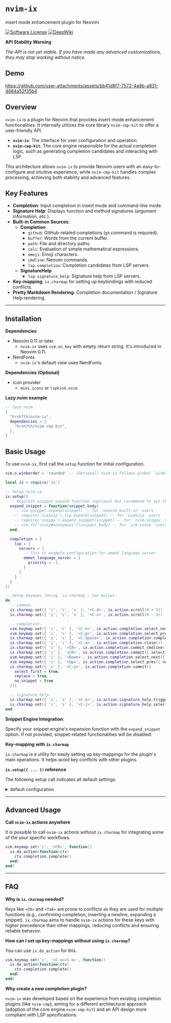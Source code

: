 # `nvim-ix`

insert mode enhancement plugin for Neovim

<a href="LICENSE.md"><img alt="Software License" src="https://img.shields.io/badge/license-Anti%20996-brightgreen.svg?style=flat-square"></a>
<a href="https://deepwiki.com/hrsh7th/nvim-ix"><img src="https://deepwiki.com/badge.svg" alt="DeepWiki"></a>

**API Stability Warning**

_The API is not yet stable. If you have made any advanced customizations, they
may stop working without notice._

## Demo

https://github.com/user-attachments/assets/bb41d8f7-7572-4a8b-a831-4884a52f35b4

## Overview

`nvim-ix` is a plugin for Neovim that provides insert-mode enhancement
functionalities. It internally utilizes the core library `nvim-cmp-kit` to offer
a user-friendly API.

- **`nvim-ix`**: The interface for user configuration and operation.
- **`nvim-cmp-kit`**: The core engine responsible for the actual completion
  logic, such as generating completion candidates and interacting with LSP.

This architecture allows `nvim-ix` to provide Neovim users with an
easy-to-configure and intuitive experience, while `nvim-cmp-kit` handles complex
processing, achieving both stability and advanced features.

## Key Features

- **Completion**: Input completion in insert mode and command-line mode.
- **Signature Help**: Displays function and method signatures (argument
  information, etc.).
- **Built-in Common Sources**:
  - **Completion**
    - `github`: GitHub-related completions (`gh` command is required).
    - `buffer`: Words from the current buffer.
    - `path`: File and directory paths.
    - `calc`: Evaluation of simple mathematical expressions.
    - `emoji`: Emoji characters.
    - `cmdline`: Neovim commands.
    - `lsp.completion`: Completion candidates from LSP servers.
  - **SignatureHelp**
    - `lsp.signature_help`: Signature help from LSP servers.
- **Key-mapping**: `ix.charmap` for setting up keybindings with reduced
  conflicts.
- **Pretty Markdown Rendering**: Completion documentation / Signature Help
  rendering.

---

## Installation

**Dependencies**

- Neovim 0.11 or later.
  - `nvim-ix` uses `vim.on_key` with empty return string. It's introduced in
    Neovim 0.11.
- NerdFonts
  - `nvim-ix`'s default view uses NerdFonts.

**Dependencies (Optional)**

- icon provider
  - `mini.icons` or `lspkind.nvim`

**Lazy.nvim example**

```lua
-- lazy.nvim
{
  "hrsh7th/nvim-ix",
  dependencies = {
    "hrsh7th/nvim-cmp-kit",
  },
}
```

## Basic Usage

To use `nvim-ix`, first call the `setup` function for initial configuration.

```lua
vim.o.winborder = 'rounded' -- (Optional) nvim-ix follows global `winborder` settings to render windows 

local ix = require('ix')

-- Setup nvim-ix
ix.setup({
  -- Register snippet expand function (optional but recommend to set this).
  expand_snippet = function(snippet_body)
    -- vim.snippet.expand(snippet) -- for `neovim built-in` users
    -- require('luasnip').lsp_expand(snippet) -- for `LuaSnip` users
    -- require('snippy').expand_snippet(snippet) -- for `nvim-snippy` users
    -- vim.fn["vsnip#anonymous"](snippet_body) -- for `vim-vsnip` users
  end,

  completion = {
    lsp = {
      servers = {
        -- This is example configuration for emmet_language_server.
        emmet_language_server = {
          priority = -1,
        }
      }
    }
  }
})

-- Setup keymaps (Using `ix.charmap`; See below).
do
  -- common.
  ix.charmap.set({ 'i', 'c', 's' }, '<C-d>', ix.action.scroll(0 + 3))
  ix.charmap.set({ 'i', 'c', 's' }, '<C-u>', ix.action.scroll(0 - 3))

  -- completion.
  vim.keymap.set({ 'i', 'c' }, '<C-n>', ix.action.completion.select_next())
  vim.keymap.set({ 'i', 'c' }, '<C-p>', ix.action.completion.select_prev())
  ix.charmap.set({ 'i', 'c' }, '<C-Space>', ix.action.completion.complete())
  ix.charmap.set({ 'i', 'c' }, '<C-e>', ix.action.completion.close())
  ix.charmap.set({ 'c' }, '<CR>', ix.action.completion.commit_cmdline())
  ix.charmap.set({ 'i' }, '<CR>', ix.action.completion.commit({ select_first = true }))
  vim.keymap.set({ 'i' }, '<Down>', ix.action.completion.select_next({ no_insert = true }))
  vim.keymap.set({ 'i' }, '<Up>', ix.action.completion.select_prev({ no_insert = true }))
  ix.charmap.set({ 'i' }, '<C-y>', ix.action.completion.commit({
    select_first = true,
    replace = true,
    no_snippet = true
  }))

  -- signature_help.
  ix.charmap.set({ 'i', 's' }, '<C-o>', ix.action.signature_help.trigger_or_close())
  ix.charmap.set({ 'i', 's' }, '<C-j>', ix.action.signature_help.select_next())
end
```

**Snippet Engine Integration**:

Specify your snippet engine's expansion function with the `expand_snippet`
option. If not provided, snippet-related functionalities will be disabled.

**Key-mapping with `ix.charmap`**

`ix.charmap` is a utility for easily setting up key-mappings for the plugin's
main operations. It helps avoid key conflicts with other plugins.

**`ix.setup({ ... })` reference**

The following setup call indicates all default settings.

<details>

<summary>default configuration</summary>

```lua
local ix = require('nvim-ix')
ix.setup({
  ---Expand snippet function.
  ---@type nil|cmp-kit.completion.ExpandSnippet
  expand_snippet = nil,

  ---Check if macro is executing or not.
  ---@type fun(): boolean
  is_macro_executing = function()
    return vim.fn.reg_executing() ~= ''
  end,

  ---Check if macro is recording or not.
  ---@type fun(): boolean
  is_macro_recording = function()
    return vim.fn.reg_recording() ~= ''
  end,

  ---Completion configuration.
  completion = {

    ---Enable/disable auto completion.
    ---@type boolean
    auto = true,

    ---Enable/disable auto documentation.
    ---@type boolean
    auto_docs = true,

    ---Enable/disable auto select first item in completion menu.
    ---@type boolean
    auto_select_first = false,

    ---Enable/disable LSP's preselect feature.
    ---@type boolean
    preselect = false,

    ---Default keyword pattern for completion.
    ---@type string
    default_keyword_pattern = require('cmp-kit.completion.ext.DefaultConfig').default_keyword_pattern,

    ---Resolve LSP's CompletionItemKind to icons.
    ---@type nil|fun(kind: cmp-kit.kit.LSP.CompletionItemKind): { [1]: string, [2]?: string }?
    icon_resolver = (function()
      local cache = {}

      local CompletionItemKindLookup = {}
      for k, v in pairs(LSP.CompletionItemKind) do
        CompletionItemKindLookup[v] = k
      end

      local lspkind = { pcall(require, 'lspkind') }
      local mini_icons = { pcall(require, 'mini.icons') }
      local function update()
        if lspkind[1] then
          return
        end
        lspkind = { pcall(require, 'lspkind') }
        if mini_icons[1] then
          return
        end
        mini_icons = { pcall(require, 'mini.icons') }
      end
      vim.api.nvim_create_autocmd({ 'BufEnter', 'CmdlineEnter' }, {
        callback = update,
      })

      -- mini.icons
      ---@param kind cmp-kit.kit.LSP.CompletionItemKind
      ---@return { [1]: string, [2]?: string }?
      return function(kind)
        kind = kind or LSP.CompletionItemKind.Text
        if lspkind[1] then
          if not cache[kind] then
            cache[kind] = { lspkind[2].symbolic(CompletionItemKindLookup[kind]), ('CmpItemKind' .. CompletionItemKindLookup[kind]) }
          end
          return cache[kind]
        end
        if mini_icons[1] then
          if not cache[kind] then
            cache[kind] = { mini_icons[2].get('lsp', CompletionItemKindLookup[kind]:lower()) }
          end
          return cache[kind]
        end
        return { '', '' }
      end
    end)(),
  },

  ---Signature help configuration.
  signature_help = {

    ---Auto trigger signature help.
    ---@type boolean
    auto = true,
  },

  ---Attach services for each per modes.
  attach = {
    ---Insert mode service initialization.
    ---NOTE: This is an advanced feature and is subject to breaking changes as the API is not yet stable.
    ---@type fun(): nil
    insert_mode = function()
      if vim.bo.buftype == 'nofile' then
        return
      end
      do
        local service = ix.get_completion_service({ recreate = true })
        service:register_source(ix.source.completion.github(), { group = 1 })
        service:register_source(ix.source.completion.calc(), { group = 1 })
        service:register_source(ix.source.completion.emoji(), { group = 1 })
        service:register_source(ix.source.completion.path(), { group = 10 })
        ix.source.completion.attach_lsp(service, { group = 20 })
        service:register_source(ix.source.completion.buffer(), { group = 30, dedup = true })
      end
      do
        local service = ix.get_signature_help_service({ recreate = true })
        ix.source.signature_help.attach_lsp(service)
      end
    end,
    ---Cmdline mode service initialization.
    ---NOTE: This is an advanced feature and is subject to breaking changes as the API is not yet stable.
    ---@type fun(): nil
    cmdline_mode = function()
      local service = ix.get_completion_service({ recreate = true })
      if vim.tbl_contains({ '/', '?' }, vim.fn.getcmdtype()) then
        service:register_source(ix.source.completion.buffer(), { group = 1 })
      elseif vim.fn.getcmdtype() == ':' then
        service:register_source(ix.source.completion.path(), { group = 1 })
        service:register_source(ix.source.completion.cmdline(), { group = 10 })
      end
    end,
  },
})
```

</details>

---

## Advanced Usage

**Call `nvim-ix` actions anywhere**

It is possible to call `nvim-ix` actions without `ix.charmap` for integrating
some of the your specific workflows.

```lua
vim.keymap.set('i', '<CR>', function()
  ix.do_action(function(ctx)
    ctx.completion.complete()
  end)
end)
```

---

## FAQ

**Why is `ix.charmap` needed?**

Keys like `<CR>` and `<Tab>` are prone to conflicts as they are used for
multiple functions (e.g., confirming completion, inserting a newline, expanding
a snippet). `ix.charmap` aims to handle `nvim-ix` actions for these keys with
higher precedence than other mappings, reducing conflicts and ensuring reliable
behavior.

**How can I set up key-mappings without using `ix.charmap`?**

You can use `ix.do_action` for this.

```lua
vim.keymap.set('i', '<C-x><C-o>', function()
  ix.do_action(function(ctx)
    ctx.completion.complete()
  end)
end)
```

**Why create a new completion plugin?**

`nvim-ix` was developed based on the experience from existing completion plugins
(like `nvim-cmp`), aiming for a different architectural approach (adoption of
the core engine `nvim-cmp-kit`) and an API design more compliant with LSP
specifications.
